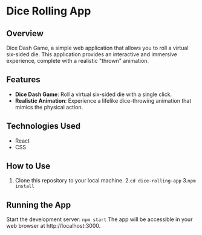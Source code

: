# Dice Rolling App

## Overview

Dice Dash Game, a simple web application that allows you to roll a virtual six-sided die. This application provides an interactive and immersive experience, complete with a realistic "thrown" animation.

## Features

- **Dice Dash Game**: Roll a virtual six-sided die with a single click.
- **Realistic Animation**: Experience a lifelike dice-throwing animation that mimics the physical action.

## Technologies Used

- React
- CSS

## How to Use

1. Clone this repository to your local machine.
2.`cd dice-rolling-app`
3.`npm install`

## Running the App

Start the development server:
`npm start`
The app will be accessible in your web browser at http://localhost:3000.